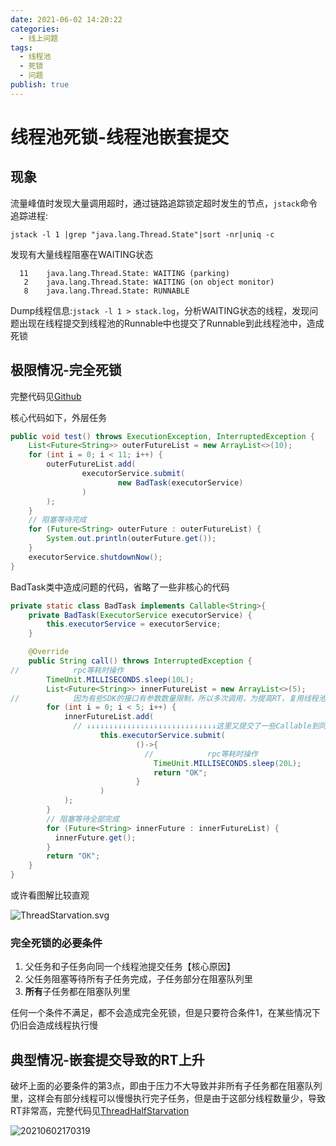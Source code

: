```yaml
---
date: 2021-06-02 14:20:22
categories:
  - 线上问题
tags:
  - 线程池
  - 死锁
  - 问题
publish: true
---
```


# 线程池死锁-线程池嵌套提交

## 现象

流量峰值时发现大量调用超时，通过链路追踪锁定超时发生的节点，```jstack```命令追踪进程:

```shell
jstack -l 1 |grep "java.lang.Thread.State"|sort -nr|uniq -c 
```

发现有大量线程阻塞在WAITING状态

```shell
  11    java.lang.Thread.State: WAITING (parking)
   2    java.lang.Thread.State: WAITING (on object monitor)
   8    java.lang.Thread.State: RUNNABLE
```

Dump线程信息:```jstack -l 1 > stack.log```，分析WAITING状态的线程，发现问题出现在线程提交到线程池的Runnable中也提交了Runnable到此线程池中，造成死锁

## 极限情况-完全死锁

完整代码见[Github](https://github.com/kkyeer/JavaPlayground/blob/fccaa0c21101d4e5b3bdc07d9fde74b4bc454331/src/main/java/issue/threadstarvation/ThreadStarvation.java)

核心代码如下，外层任务

```java
public void test() throws ExecutionException, InterruptedException {
    List<Future<String>> outerFutureList = new ArrayList<>(10);
    for (int i = 0; i < 11; i++) {
        outerFutureList.add(
                executorService.submit(
                        new BadTask(executorService)
                )
        );
    }
    // 阻塞等待完成
    for (Future<String> outerFuture : outerFutureList) {
        System.out.println(outerFuture.get());
    }
    executorService.shutdownNow();
}
```

BadTask类中造成问题的代码，省略了一些非核心的代码

```java
private static class BadTask implements Callable<String>{
    private BadTask(ExecutorService executorService) {
        this.executorService = executorService;
    }

    @Override
    public String call() throws InterruptedException {
//            rpc等耗时操作
        TimeUnit.MILLISECONDS.sleep(10L);
        List<Future<String>> innerFutureList = new ArrayList<>(5);
//            因为有些SDK的接口有参数数量限制，所以多次调用，为提高RT，复用线程池并发调用
        for (int i = 0; i < 5; i++) {
            innerFutureList.add(
              // ↓↓↓↓↓↓↓↓↓↓↓↓↓↓↓↓↓↓↓↓↓↓↓↓↓↓↓↓↓这里又提交了一些Callable到同一个线程池
                    this.executorService.submit(
                            ()->{
                              //            rpc等耗时操作
                                TimeUnit.MILLISECONDS.sleep(20L);
                                return "OK";
                            }
                    )
            );
        }
        // 阻塞等待全部完成
        for (Future<String> innerFuture : innerFutureList) {
          innerFuture.get();
        }
        return "OK";
    }
}
```

或许看图解比较直观

![ThreadStarvation.svg](https://cdn.jsdelivr.net/gh/kkyeer/picbed/ThreadStarvation.svg)

### 完全死锁的必要条件

1. 父任务和子任务向同一个线程池提交任务【核心原因】
2. 父任务阻塞等待所有子任务完成，子任务部分在阻塞队列里
3. **所有**子任务都在阻塞队列里

任何一个条件不满足，都不会造成完全死锁，但是只要符合条件1，在某些情况下仍旧会造成线程执行慢

## 典型情况-嵌套提交导致的RT上升

破坏上面的必要条件的第3点，即由于压力不大导致并非所有子任务都在阻塞队列里，这样会有部分线程可以慢慢执行完子任务，但是由于这部分线程数量少，导致RT非常高，完整代码见[ThreadHalfStarvation](https://github.com/kkyeer/JavaPlayground/blob/fccaa0c21101d4e5b3bdc07d9fde74b4bc454331/src/main/java/issue/threadstarvation/ThreadHalfStarvation.java)

![20210602170319](https://cdn.jsdelivr.net/gh/kkyeer/picbed/20210602170319.png)
